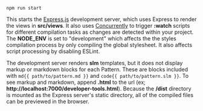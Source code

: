     npm run start

This starts the [Express.js](https://expressjs.com/) development server, which uses Express to render the views in **src/views**. It also uses [Concurrently](https://www.npmjs.com/package/concurrently) to trigger **:watch** scripts for different compilation tasks as changes are detected within your project. The **NODE_ENV** is set to "development" which affects the the styles compilation process by only compiling the global stylesheet. It also affects script processing by disabling ESLint.

The development server renders **slm** templates, but it does not display markup or markdown blocks for each Pattern. These are blocks included with `md{{ path/to/pattern.md }}` and `code{{ path/to/pattern.slm }}`. To see markup and markdown, append **.html** to the url (ex; **http://localhost:7000/developer-tools.html**). Because the **/dist** directory is mounted as the Express server's static directory, all of the compiled files can be previewed in the browser.